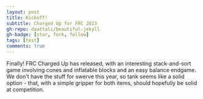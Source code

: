 ```yaml
---
layout: post
title: Kickoff!
subtitle: Charged Up for FRC 2023
gh-repo: daattali/beautiful-jekyll
gh-badge: [star, fork, follow]
tags: [test]
comments: true
---
```


Finally! FRC Charged Up has released, with an interesting stack-and-sort game involving cones and inflatable blocks and an easy balance endgame. We don't have the stuff for swerve this year, so tank seems like a solid option - that, with a simple gripper for both items, should hopefully be solid at competition. 
